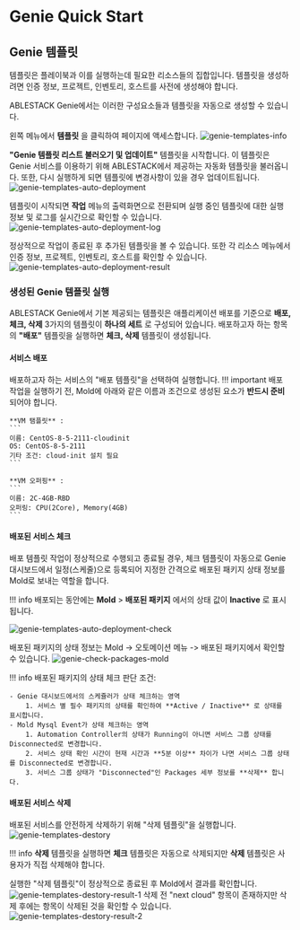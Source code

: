 # Genie Quick Start

## Genie 템플릿
템플릿은 플레이북과 이를 실행하는데 필요한 리소스들의 집합입니다. 
템플릿을 생성하려면 인증 정보, 프로젝트, 인벤토리, 호스트를 사전에 생성해야 합니다.

ABLESTACK Genie에서는 이러한 구성요소들과 템플릿을 자동으로 생성할 수 있습니다.

왼쪽 메뉴에서 **템플릿** 을 클릭하여 페이지에 액세스합니다. 
![genie-templates-info](../../assets/images/genie-templates-info.png)

 **"Genie 템플릿 리스트 불러오기 및 업데이트"** 템플릿을 시작합니다. 이 템플릿은 Genie 서비스를 이용하기 위해 ABLESTACK에서 제공하는 자동화 템플릿을 불러옵니다. 또한, 다시 실행하게 되면 템플릿에 변경사항이 있을 경우 업데이트됩니다.
![genie-templates-auto-deployment](../../assets/images/genie-templates-auto-deployment.png)

템플릿이 시작되면 **작업** 메뉴의 출력화면으로 전환되며 실행 중인 템플릿에 대한 실행 정보 및 로그를 실시간으로 확인할 수 있습니다. 
![genie-templates-auto-deployment-log](../../assets/images/genie-templates-auto-deployment-log.png)

정상적으로 작업이 종료된 후 추가된 템플릿을 볼 수 있습니다. 또한 각 리소스 메뉴에서 인증 정보, 프로젝트, 인벤토리, 호스트를 확인할 수 있습니다.
![genie-templates-auto-deployment-result](../../assets/images/genie-templates-auto-deployment-result.png)

### 생성된 Genie 템플릿 실행
ABLESTACK Genie에서 기본 제공되는 템플릿은 애플리케이션 배포를 기준으로  **배포, 체크, 삭제** 3가지의 템플릿이 **하나의 세트** 로 구성되어 있습니다.
배포하고자 하는 항목의 **"배포"** 템플릿을 실행하면 **체크, 삭제** 템플릿이 생성됩니다.

#### 서비스 배포
배포하고자 하는 서비스의 "배포 템플릿"을 선택하여 실행합니다.
!!! important
    배포 작업을 실행하기 전, Mold에 아래와 같은 이름과 조건으로 생성된 요소가 **반드시 준비** 되어야 합니다.

    **VM 탬플릿** : 
    ```
    이름: CentOS-8-5-2111-cloudinit
    OS: CentOS-8-5-2111
    기타 조건: cloud-init 설치 필요
    ```

    **VM 오퍼핑** :
    ```
    이름: 2C-4GB-RBD
    오퍼링: CPU(2Core), Memory(4GB)
    ```

#### 배포된 서비스 체크
배포 템플릿 작업이 정상적으로 수행되고 종료될 경우, 체크 템플릿이 자동으로 Genie 대시보드에서 일정(스케줄)으로 등록되어 지정한 간격으로 배포된 패키지 상태 정보를 Mold로 보내는 역할을 합니다.

!!! info
    배포되는 동안에는 **Mold** > **배포된 패키지** 에서의 상태 값이 **Inactive** 로 표시됩니다.

![genie-templates-auto-deployment-check](../../assets/images/genie-templates-auto-deployment-check.png)

배포된 패키지의 상태 정보는 Mold -> 오토메이션 메뉴 -> 배포된 패키지에서 확인할 수 있습니다.
![genie-check-packages-mold](../../assets/images/genie-check-packages-mold.png)

!!! info
    배포된 패키지의 상태 체크 판단 조건:

    - Genie 대시보드에서의 스케쥴러가 상태 체크하는 영역
        1. 서비스 별 필수 패키지의 상태를 확인하여 **Active / Inactive** 로 상태를 표시합니다.
    - Mold Mysql Event가 상태 체크하는 영역
        1. Automation Controller의 상태가 Running이 아니면 서비스 그룹 상태를 Disconnected로 변경합니다.
        2. 서비스 상태 확인 시간이 현재 시간과 **5분 이상** 차이가 나면 서비스 그룹 상태를 Disconnected로 변경합니다.
        3. 서비스 그룹 상태가 "Disconnected"인 Packages 세부 정보를 **삭제** 합니다.

#### 배포된 서비스 삭제
배포된 서비스를 안전하게 삭제하기 위해 "삭제 템플릿"을 실행합니다.
![genie-templates-destory](../../assets/images/genie-templates-destory.png)

!!! info
    **삭제** 템플릿을 실행하면 **체크** 템플릿은 자동으로 삭제되지만 **삭제** 템플릿은 사용자가 직접 삭제해야 합니다.

실행한 "삭제 템플릿"이 정상적으로 종료된 후 Mold에서 결과를 확인합니다.
![genie-templates-destory-result-1](../../assets/images/genie-templates-destory-result-1.png)
삭제 전 "next cloud" 항목이 존재하지만 삭제 후에는 항목이 삭제된 것을 확인할 수 있습니다.
![genie-templates-destory-result-2](../../assets/images/genie-templates-destory-result-2.png)


